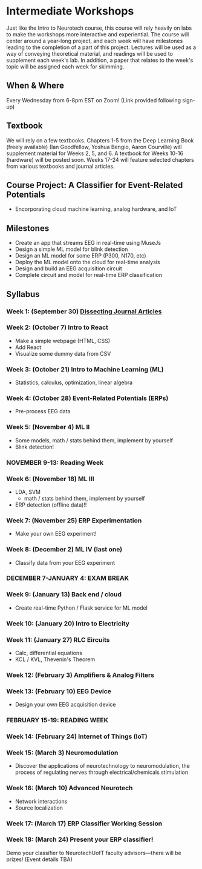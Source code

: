 # Intermediate Workshops

Just like the Intro to Neurotech course, this course will rely heavily on labs to make the workshops more interactive and experiential. The course will center around a year-long project, and each week will have milestones leading to the completion of a part of this project. Lectures will be used as a way of conveying theoretical material, and readings will be used to supplement each week's lab. In addition, a paper that relates to the week's topic will be assigned each week for skimming.

## When & Where
Every Wednesday from 6-8pm EST on Zoom! (Link provided following sign-up)

## Textbook
We will rely on a few textbooks. Chapters 1-5 from the Deep Learning Book (freely available) (Ian Goodfellow, Yoshua Bengio, Aaron Courville) will supplement material for Weeks 2, 5, and 6. A textbook for Weeks 10-16 (hardware) will be posted soon. Weeks 17-24 will feature selected chapters from various textbooks and journal articles.

## Course Project: A Classifier for Event-Related Potentials
* Encorporating cloud machine learning, analog hardware, and IoT

## Milestones
* Create an app that streams EEG in real-time using MuseJs
* Design a simple ML model for blink detection
* Design an ML model for some ERP (P300, N170, etc)
* Deploy the ML model onto the cloud for real-time analysis
* Design and build an EEG acquisition circuit
* Complete circuit and model for real-time ERP classification

## Syllabus

### Week 1: (September 30) [Dissecting Journal Articles](https://github.com/neurotechuoft/Workshops/blob/master/intermediate_2020_2021/Dissecting%20Journal%20Articles%202.pdf)

### Week 2: (October 7) Intro to React
* Make a simple webpage (HTML, CSS)
* Add React
* Visualize some dummy data from CSV

### Week 3: (October 21) Intro to Machine Learning (ML)
* Statistics, calculus, optimization, linear algebra

### Week 4: (October 28) Event-Related Potentials (ERPs)
* Pre-process EEG data

### Week 5: (November 4) ML II
* Some models, math / stats behind them, implement by yourself
* Blink detection!

### NOVEMBER 9-13: Reading Week

### Week 6: (November 18) ML III
* LDA, SVM
    * math / stats behind them, implement by yourself
* ERP detection (offline data)!!

### Week 7: (November 25) ERP Experimentation
* Make your own EEG experiment! 

### Week 8: (December 2) ML IV (last one)
* Classify data from your EEG experiment

### DECEMBER 7-JANUARY 4: EXAM BREAK

### Week 9: (January 13) Back end / cloud
* Create real-time Python / Flask service for ML model

### Week 10: (January 20) Intro to Electricity

### Week 11: (January 27) RLC Eircuits
* Calc, differential equations
* KCL / KVL, Thevenin's Theorem

### Week 12: (February 3) Amplifiers & Analog Filters

### Week 13: (February 10) EEG Device
* Design your own EEG acquisition device

### FEBRUARY 15-19: READING WEEK

### Week 14: (February 24) Internet of Things (IoT)

### Week 15: (March 3) Neuromodulation
* Discover the applications of neurotechnology to neuromodulation, the process of regulating nerves through electrical/chemicals stimulation

### Week 16: (March 10) Advanced Neurotech
* Network interactions
* Source localization

### Week 17: (March 17) ERP Classifier Working Session

### Week 18: (March 24) Present your ERP classifier!
Demo your classifier to NeurotechUofT faculty advisors—there will be prizes! (Event details TBA)
